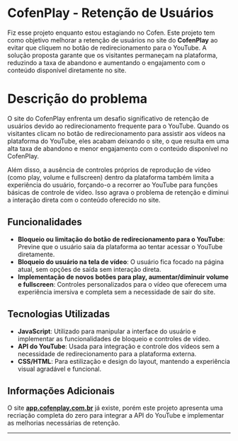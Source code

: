 # CofenPlay - Retenção de Usuários

Fiz esse projeto enquanto estou estagiando no Cofen.
Este projeto tem como objetivo melhorar a retenção de usuários no site do **CofenPlay** ao evitar que cliquem no botão de redirecionamento para o YouTube. A solução proposta garante que os visitantes permaneçam na plataforma, reduzindo a taxa de abandono e aumentando o engajamento com o conteúdo disponível diretamente no site.

# Descrição do problema
O site do CofenPlay enfrenta um desafio significativo de retenção de usuários devido ao redirecionamento frequente para o YouTube. Quando os visitantes clicam no botão de redirecionamento para assistir aos vídeos na plataforma do YouTube, eles acabam deixando o site, o que resulta em uma alta taxa de abandono e menor engajamento com o conteúdo disponível no CofenPlay.

Além disso, a ausência de controles próprios de reprodução de vídeo (como play, volume e fullscreen) dentro da plataforma também limita a experiência do usuário, forçando-o a recorrer ao YouTube para funções básicas de controle de vídeo. Isso agrava o problema de retenção e diminui a interação direta com o conteúdo oferecido no site.

## Funcionalidades

- **Bloqueio ou limitação do botão de redirecionamento para o YouTube**: Previne que o usuário saia da plataforma ao tentar acessar o YouTube diretamente.
- **Bloqueio do usuário na tela de vídeo**: O usuário fica focado na página atual, sem opções de saída sem interação direta.
- **Implementação de novos botões para play, aumentar/diminuir volume e fullscreen**: Controles personalizados para o vídeo que oferecem uma experiência imersiva e completa sem a necessidade de sair do site.

## Tecnologias Utilizadas

- **JavaScript**: Utilizado para manipular a interface do usuário e implementar as funcionalidades de bloqueio e controles de vídeo.
- **API do YouTube**: Usada para integração e controle dos vídeos sem a necessidade de redirecionamento para a plataforma externa.
- **CSS/HTML**: Para estilização e design do layout, mantendo a experiência visual agradável e funcional.

## Informações Adicionais

O site **[app.cofenplay.com.br](https://app.cofenplay.com.br)** já existe, porém este projeto apresenta uma recriação completa do zero para integrar a API do YouTube e implementar as melhorias necessárias de retenção.

---
